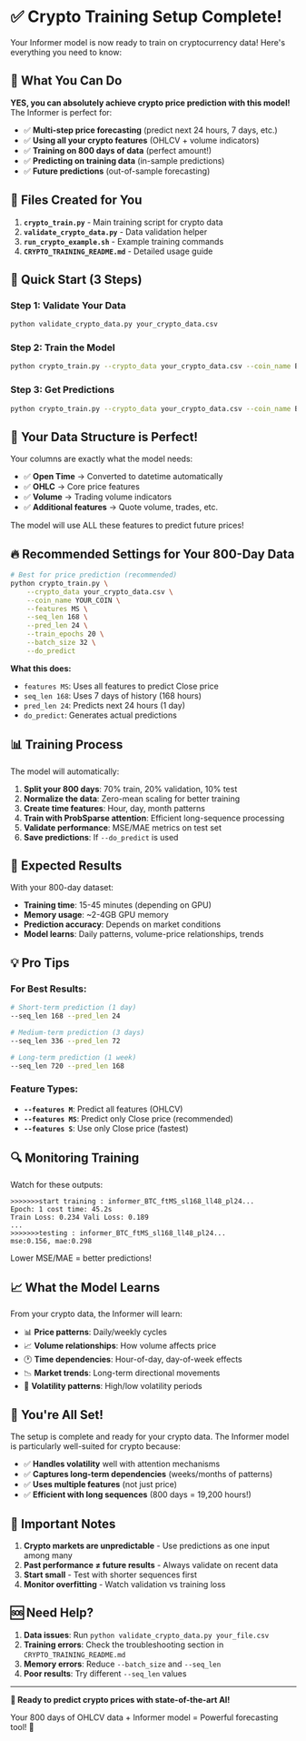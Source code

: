 # ✅ Crypto Training Setup Complete!

Your Informer model is now ready to train on cryptocurrency data! Here's everything you need to know:

## 🎯 **What You Can Do**

**YES, you can absolutely achieve crypto price prediction with this model!** The Informer is perfect for:

- ✅ **Multi-step price forecasting** (predict next 24 hours, 7 days, etc.)
- ✅ **Using all your crypto features** (OHLCV + volume indicators)  
- ✅ **Training on 800 days of data** (perfect amount!)
- ✅ **Predicting on training data** (in-sample predictions)
- ✅ **Future predictions** (out-of-sample forecasting)

## 📁 **Files Created for You**

1. **`crypto_train.py`** - Main training script for crypto data
2. **`validate_crypto_data.py`** - Data validation helper
3. **`run_crypto_example.sh`** - Example training commands
4. **`CRYPTO_TRAINING_README.md`** - Detailed usage guide

## 🚀 **Quick Start (3 Steps)**

### Step 1: Validate Your Data
```bash
python validate_crypto_data.py your_crypto_data.csv
```

### Step 2: Train the Model  
```bash
python crypto_train.py --crypto_data your_crypto_data.csv --coin_name BTC
```

### Step 3: Get Predictions
```bash
python crypto_train.py --crypto_data your_crypto_data.csv --coin_name BTC --do_predict
```

## 🎯 **Your Data Structure is Perfect!**

Your columns are exactly what the model needs:
- ✅ **Open Time** → Converted to datetime automatically
- ✅ **OHLC** → Core price features  
- ✅ **Volume** → Trading volume indicators
- ✅ **Additional features** → Quote volume, trades, etc.

The model will use ALL these features to predict future prices!

## 🔥 **Recommended Settings for Your 800-Day Data**

```bash
# Best for price prediction (recommended)
python crypto_train.py \
    --crypto_data your_crypto_data.csv \
    --coin_name YOUR_COIN \
    --features MS \
    --seq_len 168 \
    --pred_len 24 \
    --train_epochs 20 \
    --batch_size 32 \
    --do_predict
```

**What this does:**
- `features MS`: Uses all features to predict Close price
- `seq_len 168`: Uses 7 days of history (168 hours)
- `pred_len 24`: Predicts next 24 hours (1 day)
- `do_predict`: Generates actual predictions

## 📊 **Training Process**

The model will automatically:
1. **Split your 800 days**: 70% train, 20% validation, 10% test
2. **Normalize the data**: Zero-mean scaling for better training
3. **Create time features**: Hour, day, month patterns
4. **Train with ProbSparse attention**: Efficient long-sequence processing
5. **Validate performance**: MSE/MAE metrics on test set
6. **Save predictions**: If `--do_predict` is used

## 🎯 **Expected Results**

With your 800-day dataset:
- **Training time**: 15-45 minutes (depending on GPU)
- **Memory usage**: ~2-4GB GPU memory
- **Prediction accuracy**: Depends on market conditions
- **Model learns**: Daily patterns, volume-price relationships, trends

## 💡 **Pro Tips**

### For Best Results:
```bash
# Short-term prediction (1 day)
--seq_len 168 --pred_len 24

# Medium-term prediction (3 days)  
--seq_len 336 --pred_len 72

# Long-term prediction (1 week)
--seq_len 720 --pred_len 168
```

### Feature Types:
- **`--features M`**: Predict all features (OHLCV)
- **`--features MS`**: Predict only Close price (recommended)
- **`--features S`**: Use only Close price (fastest)

## 🔍 **Monitoring Training**

Watch for these outputs:
```
>>>>>>>start training : informer_BTC_ftMS_sl168_ll48_pl24...
Epoch: 1 cost time: 45.2s 
Train Loss: 0.234 Vali Loss: 0.189
...
>>>>>>>testing : informer_BTC_ftMS_sl168_ll48_pl24...
mse:0.156, mae:0.298
```

Lower MSE/MAE = better predictions!

## 📈 **What the Model Learns**

From your crypto data, the Informer will learn:
- 📊 **Price patterns**: Daily/weekly cycles
- 📈 **Volume relationships**: How volume affects price
- 🕐 **Time dependencies**: Hour-of-day, day-of-week effects  
- 📉 **Market trends**: Long-term directional movements
- 🔄 **Volatility patterns**: High/low volatility periods

## 🎉 **You're All Set!**

The setup is complete and ready for your crypto data. The Informer model is particularly well-suited for crypto because:

- ✅ **Handles volatility** well with attention mechanisms
- ✅ **Captures long-term dependencies** (weeks/months of patterns)
- ✅ **Uses multiple features** (not just price)
- ✅ **Efficient with long sequences** (800 days = 19,200 hours!)

## 🚨 **Important Notes**

1. **Crypto markets are unpredictable** - Use predictions as one input among many
2. **Past performance ≠ future results** - Always validate on recent data
3. **Start small** - Test with shorter sequences first
4. **Monitor overfitting** - Watch validation vs training loss

## 🆘 **Need Help?**

1. **Data issues**: Run `python validate_crypto_data.py your_file.csv`
2. **Training errors**: Check the troubleshooting section in `CRYPTO_TRAINING_README.md`
3. **Memory errors**: Reduce `--batch_size` and `--seq_len`
4. **Poor results**: Try different `--seq_len` values

---

**🎯 Ready to predict crypto prices with state-of-the-art AI!** 

Your 800 days of OHLCV data + Informer model = Powerful forecasting tool! 🚀